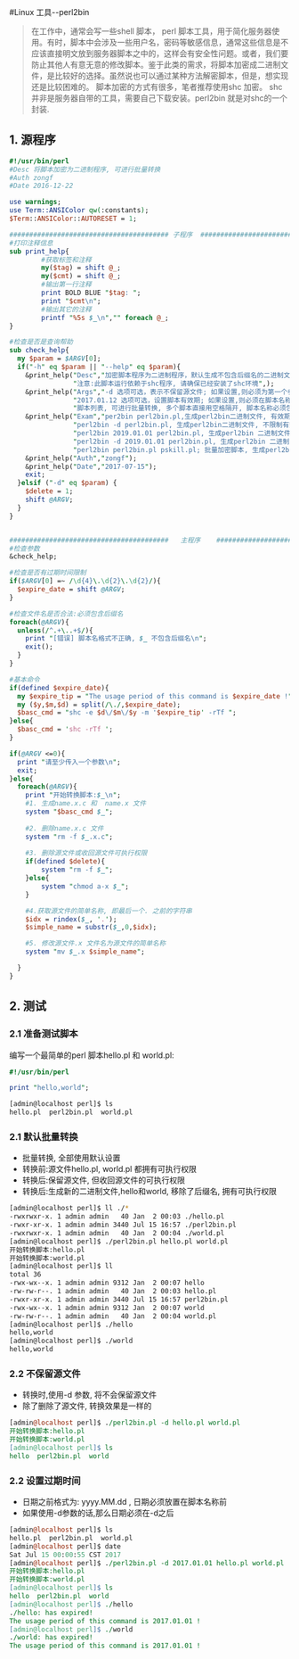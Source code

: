 #Linux 工具--perl2bin
> 在工作中，通常会写一些shell 脚本， perl 脚本工具，用于简化服务器使用。有时，脚本中会涉及一些用户名，密码等敏感信息，通常这些信息是不应该直接明文放到服务器脚本之中的，这样会有安全性问题。或者，我们要防止其他人有意无意的修改脚本。鉴于此类的需求，将脚本加密成二进制文件，是比较好的选择。虽然说也可以通过某种方法解密脚本，但是，想实现还是比较困难的。 脚本加密的方式有很多，笔者推荐使用shc 加密。 shc 并非是服务器自带的工具，需要自己下载安装。perl2bin 就是对shc的一个封装.


## 1. 源程序

```perl
#!/usr/bin/perl
#Desc 将脚本加密为二进制程序, 可进行批量转换
#Auth zongf
#Date 2016-12-22

use warnings;
use Term::ANSIColor qw(:constants);
$Term::ANSIColor::AUTORESET = 1;

######################################## 子程序  ########################################
#打印注释信息
sub print_help{
        #获取标签和注释
        my($tag) = shift @_;
        my($cmt) = shift @_;
        #输出第一行注释
        print BOLD BLUE "$tag: ";
        print "$cmt\n";
        #输出其它的注释
        printf "%5s $_\n","" foreach @_;
}

#检查是否是查询帮助
sub check_help{
  my $param = $ARGV[0];
  if("-h" eq $param || "--help" eq $param){
    &print_help("Desc","加密脚本程序为二进制程序，默认生成不包含后缀名的二进制文件,保留源文件但收回源文件可执行权限,无过期时间",
                "注意:此脚本运行依赖于shc程序, 请确保已经安装了shc环境",);
    &print_help("Args","-d 选项可选，表示不保留源文件; 如果设置,则必须为第一个参数",
                "2017.01.12 选项可选，设置脚本有效期; 如果设置,则必须在脚本名称之前",
                "脚本列表, 可进行批量转换, 多个脚本直接用空格隔开, 脚本名称必须包含后缀名");
    &print_help("Exam","per2bin perl2bin.pl,生成perl2bin二进制文件, 有效期:永远,保留源文件",
                "perl2bin -d perl2bin.pl, 生成perl2bin二进制文件, 不限制有效期, 删除源文件perl2bin.pl",
                "perl2bin 2019.01.01 perl2bin.pl, 生成perl2bin 二进制文件, 使用期限截止为2019年1月1号, 保留源文件perl2bin.pl",
                "perl2bin -d 2019.01.01 perl2bin.pl, 生成perl2bin 二进制文件, 使用期限截止为2019年1月1号, 删除源文件perl2bin.pl",
                "perl2bin perl2bin.pl pskill.pl; 批量加密脚本, 生成perl2bin, pskill 二进制文件");
    &print_help("Auth","zongf");
    &print_help("Date","2017-07-15");
    exit;
  }elsif ("-d" eq $param) {
    $delete = 1;
    shift @ARGV;
  }
}


########################################   主程序    ########################################
#检查参数
&check_help;

#检查是否有过期时间限制
if($ARGV[0] =~ /\d{4}\.\d{2}\.\d{2}/){
  $expire_date = shift @ARGV;
}

#检查文件名是否合法:必须包含后缀名
foreach(@ARGV){
  unless(/^.+\..+$/){
    print "[错误] 脚本名格式不正确, $_ 不包含后缀名\n";
    exit();
  }
}

#基本命令
if(defined $expire_date){
  my $expire_tip = "The usage period of this command is $expire_date !";
  my ($y,$m,$d) = split(/\./,$expire_date);
  $basc_cmd = "shc -e $d\/$m\/$y -m '$expire_tip' -rTf ";
}else{
  $basc_cmd = 'shc -rTf ';
}

if(@ARGV <=0){
  print "请至少传入一个参数\n";
  exit;
}else{
  foreach(@ARGV){
    print "开始转换脚本:$_\n";
    #1. 生成name.x.c 和  name.x 文件
    system "$basc_cmd $_";
   
    #2. 删除name.x.c 文件
    system "rm -f $_.x.c";
   
    #3. 删除源文件或收回源文件可执行权限
    if(defined $delete){
        system "rm -f $_";
    }else{
        system "chmod a-x $_";
    }   

    #4.获取源文件的简单名称, 即最后一个. 之前的字符串
    $idx = rindex($_, '.');
    $simple_name = substr($_,0,$idx);

    #5. 修改源文件.x 文件名为源文件的简单名称
    system "mv $_.x $simple_name";

  }
}
```

## 2. 测试

### 2.1 准备测试脚本
编写一个最简单的perl 脚本hello.pl 和 world.pl:

```perl
#!/usr/bin/perl

print "hello,world";
```

```bash
[admin@localhost perl]$ ls
hello.pl  perl2bin.pl  world.pl
```
### 2.1 默认批量转换
* 批量转换, 全部使用默认设置
* 转换前:源文件hello.pl, world.pl 都拥有可执行权限
* 转换后:保留源文件, 但收回源文件的可执行权限
* 转换后:生成新的二进制文件,hello和world, 移除了后缀名, 拥有可执行权限

```bash
[admin@localhost perl]$ ll ./*
-rwxrwxr-x. 1 admin admin   40 Jan  2 00:03 ./hello.pl
-rwxr-xr-x. 1 admin admin 3440 Jul 15 16:57 ./perl2bin.pl
-rwxrwxr-x. 1 admin admin   40 Jan  2 00:04 ./world.pl
[admin@localhost perl]$ ./perl2bin.pl hello.pl world.pl 
开始转换脚本:hello.pl
开始转换脚本:world.pl
[admin@localhost perl]$ ll
total 36
-rwx-wx--x. 1 admin admin 9312 Jan  2 00:07 hello
-rw-rw-r--. 1 admin admin   40 Jan  2 00:03 hello.pl
-rwxr-xr-x. 1 admin admin 3440 Jul 15 16:57 perl2bin.pl
-rwx-wx--x. 1 admin admin 9312 Jan  2 00:07 world
-rw-rw-r--. 1 admin admin   40 Jan  2 00:04 world.pl
[admin@localhost perl]$ ./hello 
hello,world
[admin@localhost perl]$ ./world 
hello,world
```

### 2.2 不保留源文件
* 转换时,使用-d 参数, 将不会保留源文件
* 除了删除了源文件, 转换效果是一样的
```perl
[admin@localhost perl]$ ./perl2bin.pl -d hello.pl world.pl 
开始转换脚本:hello.pl
开始转换脚本:world.pl
[admin@localhost perl]$ ls
hello  perl2bin.pl  world
```

### 2.2 设置过期时间
* 日期之前格式为: yyyy.MM.dd , 日期必须放置在脚本名称前
* 如果使用-d参数的话,那么日期必须在-d之后

```perl
[admin@localhost perl]$ ls
hello.pl  perl2bin.pl  world.pl
[admin@localhost perl]$ date
Sat Jul 15 00:00:55 CST 2017
[admin@localhost perl]$ ./perl2bin.pl -d 2017.01.01 hello.pl world.pl 
开始转换脚本:hello.pl
开始转换脚本:world.pl
[admin@localhost perl]$ ls
hello  perl2bin.pl  world
[admin@localhost perl]$ ./hello 
./hello: has expired!
The usage period of this command is 2017.01.01 !
[admin@localhost perl]$ ./world 
./world: has expired!
The usage period of this command is 2017.01.01 !
```














